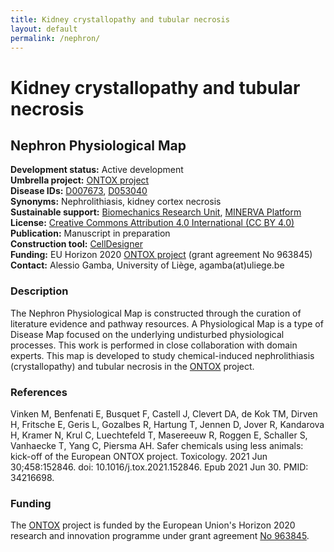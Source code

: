 ```yaml
---
title: Kidney crystallopathy and tubular necrosis
layout: default
permalink: /nephron/
---
```


# Kidney crystallopathy and tubular necrosis

## Nephron Physiological Map

**Development status:** Active development \
**Umbrella project:** [ONTOX project](https://ontox-project.eu/) \
**Disease IDs:** [D007673](https://id.nlm.nih.gov/mesh/D007673.html), [D053040](https://id.nlm.nih.gov/mesh/D053040.html) \
**Synonyms:** Nephrolithiasis, kidney cortex necrosis \
**Sustainable support:** [Biomechanics Research Unit](http://www.biomech.ulg.ac.be/), [MINERVA Platform](https://minerva.pages.uni.lu/) \
**License:** [Creative Commons Attribution 4.0 International (CC BY 4.0)](https://creativecommons.org/licenses/by/4.0/) \
**Publication:** Manuscript in preparation \
**Construction tool:** [CellDesigner](https://www.celldesigner.org/) \
**Funding:** EU Horizon 2020 [ONTOX project](https://ontox-project.eu/) (grant agreement No 963845) \
**Contact:** Alessio Gamba, University of Liège, agamba(at)uliege.be

### Description

The Nephron Physiological Map is constructed through the curation of literature evidence and pathway resources. A Physiological Map is a type of Disease Map focused on the underlying undisturbed physiological processes. This work is performed in close collaboration with domain experts. This map is developed to study chemical-induced nephrolithiasis (crystallopathy) and tubular necrosis in the [ONTOX](https://ontox-project.eu/) project.

### References

Vinken M, Benfenati E, Busquet F, Castell J, Clevert DA, de Kok TM, Dirven H, Fritsche E, Geris L, Gozalbes R, Hartung T, Jennen D, Jover R, Kandarova H, Kramer N, Krul C, Luechtefeld T, Masereeuw R, Roggen E, Schaller S, Vanhaecke T, Yang C, Piersma AH. Safer chemicals using less animals: kick-off of the European ONTOX project. Toxicology. 2021 Jun 30;458:152846. doi: 10.1016/j.tox.2021.152846. Epub 2021 Jun 30. PMID: 34216698.

### Funding

The [ONTOX](https://ontox-project.eu/) project is funded by the European Union's Horizon 2020 research and innovation programme under grant agreement [No 963845](https://doi.org/10.3030/963845).

